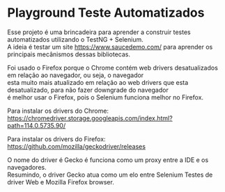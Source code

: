 # Playground Teste Automatizados

Esse projeto é uma brincadeira para aprender a construir testes automatizados utilizando o TestNG + Selenium.</br>
A ideia é testar um site https://www.saucedemo.com/ para aprender os principais mecânismos dessas bibliotecas.</br>

Foi usado o Firefox porque o Chrome contém web drivers desatualizados em relação ao navegador, ou seja, o navegador</br>
esta muito mais atualizado em relação ao web drivers que esta desatualizado, para não fazer downgrade do navegador</br>
é melhor usar o Firefox, pois o Selenium funciona melhor no Firefox. 

Para instalar os drivers do Chrome:
https://chromedriver.storage.googleapis.com/index.html?path=114.0.5735.90/

Para instalar os drivers do Firefox:
https://github.com/mozilla/geckodriver/releases

O nome do driver é Gecko é funciona como um proxy entre a IDE e os navegadores.</br>
Resumindo, o driver Gecko atua como um elo entre Selenium Testes de driver Web e Mozilla Firefox browser.</br>
